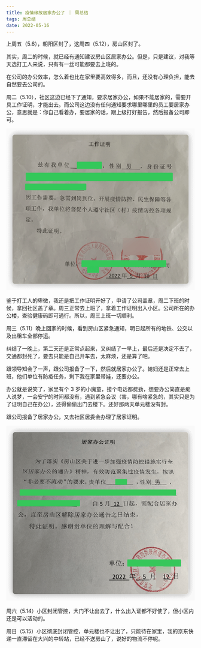 ```yaml
---
title: 疫情缘故居家办公了 ｜ 周总结
tags: 周总结
date: 2022-05-16
---
```


上周五（5.6），朝阳区封了，这周四（5.12），房山区封了。

其实，周二的时候，就已经有通知建议房山区居家办公。但是，只是建议，对我等天选打工人来说，只有有一丝可能都要去上班的。

<!-- more -->

在公司的办公效率，怎么着也比在家里要高效得多，而且，还没有心理负担，能去自然要去公司的。

周二（5.10），社区这边已经下了通知，要求居家办公，如果不能居家的，需要开具工作证明，才能出去。而公司这边没有任何通知要求哪里哪里的员工要居家办公，意思就是：你自己看着办，要居家的话，跟上级打好报告，然后报备公司即可。

![](/image/2022-05-16-week-summary/image-20220519112934973.png)

鉴于打工人的卑微，我还是把工作证明开好了，申请了公司盖章，周二下班的时候，拿回社区盖了章。周三正常去上班了，拿着工作证明出入小区。公司所在的办公楼，查验健康码即可通行。所以，周三上班一切顺利。

周三（5.11）晚上回家的时候，看到房山区紧急通知，明日起所有的地铁、公交以及出租车全部停运。

纠结了一晚上，第二天还是正常点起来，又纠结了一早上，最后还是决定不去了，交通都封死了，要去只能是自己开车去，太麻烦，还是算了吧。

跟领导知会了一声，跟公司报备了一下，然后就居家办公了。媳妇还是正常去上班，他们单位有防疫任务，剩下我在家里带娃，还要办公。

办公就是说笑了，家里有个 3 岁的小魔童，接个电话都费劲，想要办公简直是痴人说梦，一会安宁的时间都没有，遇到紧急会议（害，哪有啥紧急的，其实只是为了证明自己在办公），还得偷偷出门去楼下。还好那两天单元楼没有封。

跟公司报备了居家办公，又去社区居委会办理了居家证明。

![](/image/2022-05-16-week-summary/image-20220519172528032.png)

周六（5.14）小区封闭管控，大门不让出去了，什么出入证都不好使了，但小区内还是可以活动的。

周日（5.15）小区彻底封闭管控，单元楼也不让出了，只能待在家里，我的京东快递一直滞留在大兴的中转站，已经不送房山了，说好的物流不停呢。

